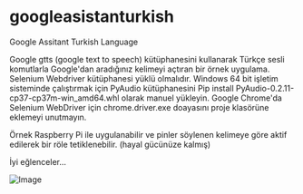 # googleasistanturkish
Google Assitant Turkish Language

Google gtts (google text to speech) kütüphanesini kullanarak Türkçe sesli komutlarla Google'dan aradığınız kelimeyi açtıran bir örnek uygulama. Selenium Webdriver kütüphanesi yüklü olmalıdır.
Windows 64 bit işletim sisteminde çalıştırmak için PyAudio kütüphanesini Pip install PyAudio-0.2.11-cp37-cp37m-win_amd64.whl olarak manuel yükleyin.
Google Chrome'da Selenium WebDriver için chrome.driver.exe doayasını proje klasörüne eklemeyi unutmayın.

Örnek Raspberry Pi ile uygulanabilir ve pinler söylenen kelimeye göre aktif edilerek bir röle tetiklenebilir. (hayal gücünüze kalmış)

İyi eğlenceler...

![Image](https://i.ibb.co/gtKrxvW/Capture.png)

